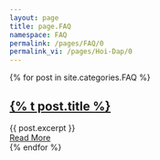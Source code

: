 ```yaml
---
layout: page
title: page.FAQ
namespace: FAQ
permalink: /pages/FAQ/0
permalink_vi: /pages/Hoi-Dap/0
---
```


<div class="posts">
  {% for post in site.categories.FAQ %}
    <article class="post">
      <h1><a href="{{ site.baseurl }}{{ post.url }}">{% t post.title %}</a></h1>
      <div class="entry">
        {{ post.excerpt }}
      </div>
      <a href="{{ site.baseurl }}{{ post.url }}" class="read-more">Read More</a>
    </article>
  {% endfor %}
</div>
